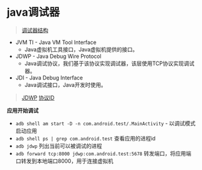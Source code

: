 
# java调试器

> [调试器结构](https://docs.oracle.com/javase/8/docs/technotes/guides/jpda/architecture.html)

* JVM TI - Java VM Tool Interface
    * Java虚拟机工具接口，Java虚拟机提供的接口。
* JDWP - Java Debug Wire Protocol
    * Java调试协议，我们基于该协议实现调试器，该层使用TCP协议实现调试器。
* JDI - Java Debug Interface
    * Java调试接口，Java开发时使用。

> [JDWP](https://docs.oracle.com/javase/8/docs/technotes/guides/jpda/jdwp-spec.html)
> [协议ID](https://docs.oracle.com/javase/8/docs/platform/jpda/jdwp/jdwp-protocol.html)

**应用开始调试**
* `adb shell am start -D -n com.android.test/.MainActivity` - 以调试模式启动应用
* `adb shell ps | grep com.android.test` 查看应用的进程id
* `adb jdwp` 列出当前可以被调试的进程
* `adb forward tcp:8000 jdwp:com.android.test:5678` 转发端口，将应用端口转发到本地端口8000，用于连接虚拟机